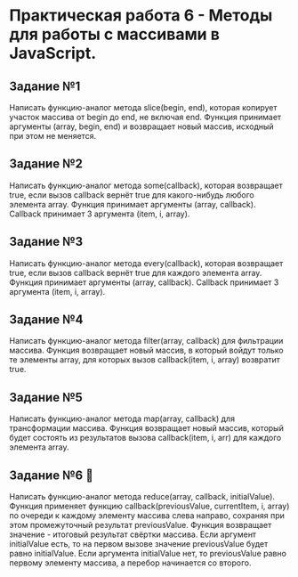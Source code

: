 # Практическая работа 6 - Методы для работы с массивами в JavaScript.

## Задание №1

Написать функцию-аналог метода slice(begin, end), которая копирует участок массива от begin до end, не включая end. Функция принимает аргументы (array, begin, end) и возвращает новый массив, исходный при этом не меняется.

## Задание №2

Написать функцию-аналог метода some(callback), которая возвращает true, если вызов callback вернёт true для какого-нибудь любого элемента array. Функция принимает аргументы (array, callback). Callback принимает 3 аргумента (item, i, array).

## Задание №3

Написать функцию-аналог метода every(callback), которая возвращает true, если вызов callback вернёт true для каждого элемента array. Функция принимает аргументы (array, callback). Callback принимает 3 аргумента (item, i, array).

## Задание №4

Написать функцию-аналог метода filter(array, callback) для фильтрации массива. Функция возвращает новый массив, в который войдут только те элементы array, для которых вызов callback(item, i, array) возвратит true.

## Задание №5

Написать функцию-аналог метода map(array, callback) для трансформации массива. Функция возвращает новый массив, который будет состоять из результатов вызова callback(item, i, arr) для каждого элемента array.

## Задание №6 💪

Написать функцию-аналог метода reduce(array, callback, initialValue). Функция применяет функцию callback(previousValue, currentItem, i, array) по очереди к каждому элементу массива слева направо, сохраняя при этом промежуточный результат previousValue. Функция возвращает значение - итоговый результат свёртки массива. Если аргумент initialValue есть, то на первом вызове значение previousValue будет равно initialValue. Если аргумента initialValue нет, то previousValue равно первому элементу массива, а перебор начинается со второго.
